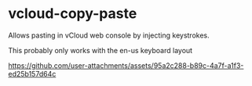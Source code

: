 # vcloud-copy-paste

Allows pasting in vCloud web console by injecting keystrokes.

This probably only works with the en-us keyboard layout

https://github.com/user-attachments/assets/95a2c288-b89c-4a7f-a1f3-ed25b157d64c

